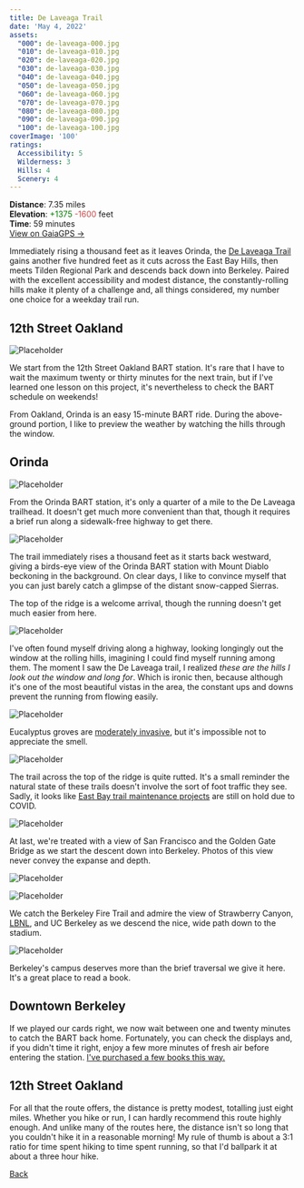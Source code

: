```yaml
---
title: De Laveaga Trail
date: 'May 4, 2022'
assets:
  "000": de-laveaga-000.jpg
  "010": de-laveaga-010.jpg
  "020": de-laveaga-020.jpg
  "030": de-laveaga-030.jpg
  "040": de-laveaga-040.jpg
  "050": de-laveaga-050.jpg
  "060": de-laveaga-060.jpg
  "070": de-laveaga-070.jpg
  "080": de-laveaga-080.jpg
  "090": de-laveaga-090.jpg
  "100": de-laveaga-100.jpg
coverImage: '100'
ratings:
  Accessibility: 5
  Wilderness: 3
  Hills: 4
  Scenery: 4
---
```


<span data-behavior="introduction"></span>

**Distance**: 7.35 miles<br>
**Elevation**: <span style="color:green">+1375</span> <span style="color:#ca4747">-1600</span> feet<br>
**Time**: 59 minutes<br>
[View on GaiaGPS →](https://www.gaiagps.com/datasummary/track/6330342820b20aa00b80150ade4e545e/?layer=GaiaTopoRasterFeet)

Immediately rising a thousand feet as it leaves Orinda, the [De Laveaga Trail](https://www.ebmud.com/recreation/east-bay/east-bay-trails) gains another five hundred feet as it cuts across the East Bay Hills, then meets Tilden Regional Park and descends back down into Berkeley. Paired with the excellent accessibility and modest distance, the constantly-rolling hills make it plenty of a challenge and, all things considered, my number one choice for a weekday trail run.


<span data-behavior="anchor" data-feature-index="0" data-mile-position="0"></span>

## 12th Street Oakland

<span data-behavior="anchor" data-feature-index="0" data-mile-position="0"></span>

![Placeholder](de-laveaga-000.jpg)

We start from the 12th Street Oakland BART station. It's rare that I have to wait the maximum twenty or thirty minutes for the next train, but if I've learned one lesson on this project, it's nevertheless to check the BART schedule on weekends!

From Oakland, Orinda is an easy 15-minute BART ride. During the above-ground portion, I like to preview the weather by watching the hills through the window.

<span data-behavior="anchor" data-feature-index="1" data-mile-position="0"></span>
## Orinda

<span data-behavior="anchor" data-feature-index="1" data-mile-position="0.5"></span>

![Placeholder](de-laveaga-010.jpg)

From the Orinda BART station, it's only a quarter of a mile to the De Laveaga trailhead. It doesn't get much more convenient than that, though it requires a brief run along a sidewalk-free highway to get there.


<span data-behavior="anchor" data-feature-index="1" data-mile-position="1"></span>
![Placeholder](de-laveaga-020.jpg)

The trail immediately rises a thousand feet as it starts back westward, giving a birds-eye view of the Orinda BART station with Mount Diablo beckoning in the background. On clear days, I like to convince myself that you can just barely catch a glimpse of the distant snow-capped Sierras.


<span data-behavior="anchor" data-feature-index="1" data-mile-position="2.01"></span>
The top of the ridge is a welcome arrival, though the running doesn't get much easier from here.

![Placeholder](de-laveaga-030.jpg)

I've often found myself driving along a highway, looking longingly out the window at the rolling hills, imagining I could find myself running among them. The moment I saw the De Laveaga trail, I realized _these are the hills I look out the window and long for_. Which is ironic then, because although it's one of the most beautiful vistas in the area, the constant ups and downs prevent the running from flowing easily.


<span data-behavior="anchor" data-feature-index="1" data-mile-position="2.8"></span>
![Placeholder](de-laveaga-040.jpg)

Eucalyptus groves are [moderately invasive](https://www.kqed.org/news/11644927/eucalyptus-how-californias-most-hated-tree-took-root-2), but it's impossible not to appreciate the smell.


<span data-behavior="anchor" data-feature-index="1" data-mile-position="3.15"></span>
![Placeholder](de-laveaga-050.jpg)

The trail across the top of the ridge is quite rutted. It's a small reminder the natural state of these trails doesn't involve the sort of foot traffic they see. Sadly, it looks like [East Bay trail maintenance projects](https://www.ebparks.org/trail-maintenance-volunteers) are still on hold due to COVID.

<span data-behavior="anchor" data-feature-index="1" data-mile-position="3.5"></span>
![Placeholder](de-laveaga-060.jpg)

At last, we're treated with a view of San Francisco and the Golden Gate Bridge as we start the descent down into Berkeley. Photos of this view never convey the expanse and depth.

<span data-behavior="anchor" data-feature-index="1" data-mile-position="4.1"></span>
![Placeholder](de-laveaga-070.jpg)

![Placeholder](de-laveaga-080.jpg)

We catch the Berkeley Fire Trail and admire the view of Strawberry Canyon, [LBNL](https://www.lbl.gov/), and UC Berkeley as we descend the nice, wide path down to the stadium.


<span data-behavior="anchor" data-feature-index="1" data-mile-position="7.15"></span>
![Placeholder](de-laveaga-090.jpg)

Berkeley's campus deserves more than the brief traversal we give it here. It's a great place to read a book.

<span data-behavior="anchor" data-feature-index="2" data-mile-position="0"></span>

## Downtown Berkeley

<span data-behavior="anchor" data-feature-index="2" data-mile-position="0"></span>

If we played our cards right, we now wait between one and twenty minutes to catch the BART back home. Fortunately, you can check the displays and, if you didn't time it right, enjoy a few more minutes of fresh air before entering the station. [I've purchased a few books this way.](https://www.hpb.com/037)


<span data-behavior="anchor" data-feature-index="2" data-mile-position="10"></span>

## 12th Street Oakland

<span data-behavior="conclusion"></span>

For all that the route offers, the distance is pretty modest, totalling just eight miles. Whether you hike or run, I can hardly recommend this route highly enough. And unlike many of the routes here, the distance isn't so long that you couldn't hike it in a reasonable morning! My rule of thumb is about a 3:1 ratio for time spent hiking to time spent running, so that I'd ballpark it at about a three hour hike.



[Back]()
